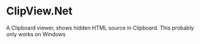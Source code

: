 ClipView.Net
============

A Clipboard viewer, shows hidden HTML source in Clipboard. This probably only works on Windows
